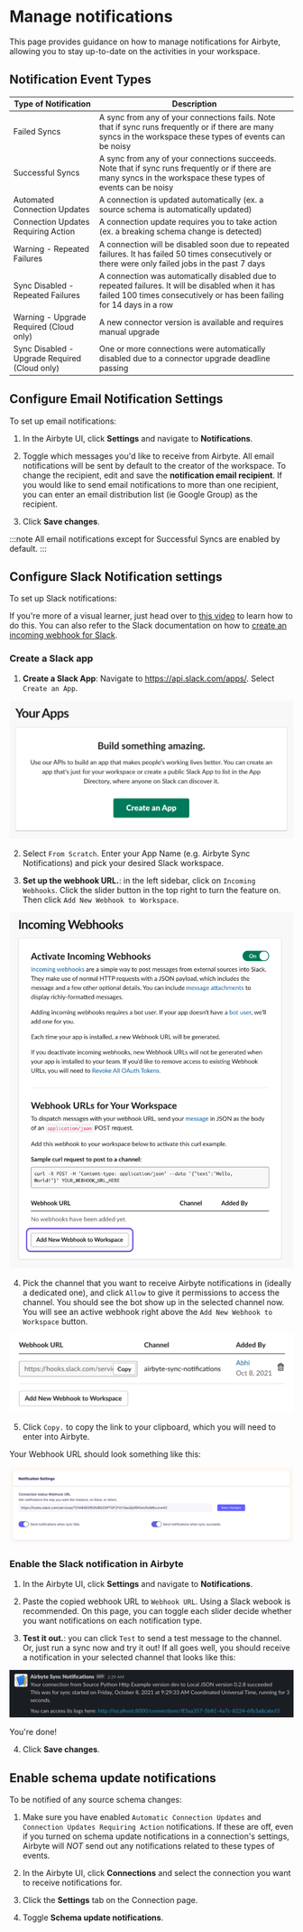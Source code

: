 # Manage notifications

This page provides guidance on how to manage notifications for Airbyte, allowing you to stay up-to-date on the activities in your workspace. 

## Notification Event Types

| Type of Notification   | Description                                                                                                         |
|------------------------|---------------------------------------------------------------------------------------------------------------------|
| Failed Syncs                          | A sync from any of your connections fails. Note that if sync runs frequently or if there are many syncs in the workspace these types of events can be noisy            |
| Successful Syncs                      | A sync from any of your connections succeeds. Note that if sync runs frequently or if there are many syncs in the workspace these types of events can be noisy
| Automated Connection Updates          | A connection is updated automatically (ex. a source schema is automatically updated)              |
| Connection Updates Requiring Action   | A connection update requires you to take action (ex. a breaking schema change is detected)                |
| Warning - Repeated Failures                 | A connection will be disabled soon due to repeated failures. It has failed 50 times consecutively or there were only failed jobs in the past 7 days               |
| Sync Disabled - Repeated Failures                         | A connection was automatically disabled due to repeated failures. It will be disabled when it has failed 100 times consecutively or has been failing for 14 days in a row               |
| Warning - Upgrade Required (Cloud only)                         |       A new connector version is available and requires manual upgrade       |
| Sync Disabled - Upgrade Required (Cloud only)                         |   One or more connections were automatically disabled due to a connector upgrade deadline passing

## Configure Email Notification Settings

<AppliesTo cloud />

To set up email notifications:

1. In the Airbyte UI, click **Settings** and navigate to **Notifications**.

2. Toggle which messages you'd like to receive from Airbyte. All email notifications will be sent by default to the creator of the workspace. To change the recipient, edit and save the **notification email recipient**. If you would like to send email notifications to more than one recipient, you can enter an email distribution list (ie Google Group) as the recipient.

3. Click **Save changes**.

:::note
All email notifications except for Successful Syncs are enabled by default. 
:::

## Configure Slack Notification settings

To set up Slack notifications:

If you're more of a visual learner, just head over to [this video](https://www.youtube.com/watch?v=NjYm8F-KiFc&ab_channel=Airbyte) to learn how to do this. You can also refer to the Slack documentation on how to [create an incoming webhook for Slack](https://api.slack.com/messaging/webhooks).

### Create a Slack app

1. **Create a Slack App**: Navigate to https://api.slack.com/apps/. Select `Create an App`. 

![](../../.gitbook/assets/notifications_create_slack_app.png)   

2. Select `From Scratch`. Enter your App Name (e.g. Airbyte Sync Notifications) and pick your desired Slack workspace. 

3. **Set up the webhook URL.**: in the left sidebar, click on `Incoming Webhooks`.  Click the slider button in the top right to turn the feature on. Then click `Add New Webhook to Workspace`.

![](../../.gitbook/assets/notifications_add_new_webhook.png)

4. Pick the channel that you want to receive Airbyte notifications in (ideally a dedicated one), and click `Allow` to give it permissions to access the channel. You should see the bot show up in the selected channel now. You will see an active webhook right above the `Add New Webhook to Workspace` button.

![](../../.gitbook/assets/notifications_webhook_url.png) 

5. Click `Copy.` to copy the link to your clipboard, which you will need to enter into Airbyte.

Your Webhook URL should look something like this:

![](../../.gitbook/assets/notifications_airbyte_notification_settings.png)


### Enable the Slack notification in Airbyte

1. In the Airbyte UI, click **Settings** and navigate to **Notifications**.

2. Paste the copied webhook URL to `Webhook URL`. Using a Slack webook is recommended. On this page, you can toggle each slider decide whether you want notifications on each notification type. 

3. **Test it out.**: you can click `Test` to send a test message to the channel. Or, just run a sync now and try it out! If all goes well, you should receive a notification in your selected channel that looks like this:

![](../../.gitbook/assets/notifications_slack_message.png)

You're done!

4. Click **Save changes**.

## Enable schema update notifications

To be notified of any source schema changes: 
1. Make sure you have enabled `Automatic Connection Updates` and `Connection Updates Requiring Action` notifications. If these are off, even if you turned on schema update notifications in a connection's settings, Airbyte will *NOT* send out any notifications related to these types of events.

2. In the Airbyte UI, click **Connections** and select the connection you want to receive notifications for.

3. Click the **Settings** tab on the Connection page.

4. Toggle **Schema update notifications**.
